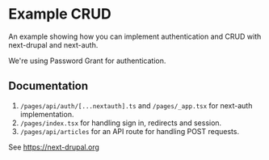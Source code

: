 # Example CRUD

An example showing how you can implement authentication and CRUD with next-drupal and next-auth.

We're using Password Grant for authentication.

## Documentation

1. `/pages/api/auth/[...nextauth].ts` and `/pages/_app.tsx` for next-auth implementation.
2. `/pages/index.tsx` for handling sign in, redirects and session.
3. `/pages/api/articles` for an API route for handling POST requests.

See https://next-drupal.org
